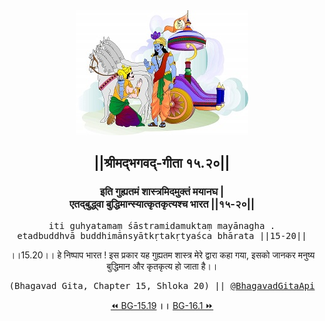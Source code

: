 <center><img src="../../asset/BG.png" alt="#API #bhagavadgitaapi #slok #nodejs #js #api #gitaapi #krishna #hinduism #vedic #ISKCON #shreemadbhagavadgita #technology"/>
<h2>||श्रीमद्‍भगवद्‍-गीता १५.२०||</h2>
<h3>इति गुह्यतमं शास्त्रमिदमुक्तं मयानघ |<br/>एतद्बुद्ध्वा बुद्धिमान्स्यात्कृतकृत्यश्च भारत ||१५-२०||</h3>
<pre>iti guhyatamaṃ śāstramidamuktaṃ mayānagha .<br/>etadbuddhvā buddhimānsyātkṛtakṛtyaśca bhārata ||15-20||</pre>
<p>।।15.20।। हे निष्पाप भारत ! इस प्रकार यह गुह्यतम शास्त्र मेरे द्वारा कहा गया, इसको जानकर मनुष्य बुद्धिमान और कृतकृत्य हो जाता है।।</p>
<pre>(Bhagavad Gita, Chapter 15, Shloka 20) || <a href="https://twitter.com/bhagavadgitaapi">@BhagavadGitaApi</a></pre><a href="../../15/19">⏪  BG-15.19</a><b>        ।।        </b><a href="../../16/1">BG-16.1  ⏩</a></center>